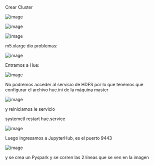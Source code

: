 Crear Cluster

![image](https://github.com/CDavilad/st0263-labs/assets/63668850/ec4e42b0-518d-4f4e-ad86-16e18010d50f)

![image](https://github.com/CDavilad/st0263-labs/assets/63668850/08fe9c23-3a65-4bb0-adcf-1e8d785fb884)

![image](https://github.com/CDavilad/st0263-labs/assets/63668850/ce7755ad-c882-4232-9166-d7af0fec5659)

m5.xlarge dio problemas:


![image](https://github.com/CDavilad/st0263-labs/assets/63668850/299ab77c-c601-4c4f-9bf5-ce45a56504ab)


Entramos a Hue:


![image](https://github.com/CDavilad/st0263-labs/assets/63668850/e18904cd-3be1-4340-ac14-3338adf871f3)


No podremos acceder al servicio de HDFS por lo que tenemos que configurar el archivo hue.ini de la máquina master

![image](https://github.com/CDavilad/st0263-labs/assets/63668850/c265e041-c19a-440a-8957-db93f9798444)


y reiniciamos le servicio

systemctl restart hue.service


![image](https://github.com/CDavilad/st0263-labs/assets/63668850/847937d8-171a-49e1-bead-514e0001bf05)


Luego ingresamos a JupyterHub, es el puerto 9443


![image](https://github.com/CDavilad/st0263-labs/assets/63668850/0c73f545-d5cc-4847-94d2-eab902035534)


y se crea un Pyspark y se corren las 2 líneas que se ven en la imagen
